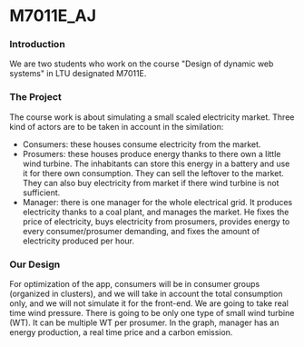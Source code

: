 # M7011E_AJ

### Introduction
We are two students who work on the course "Design of dynamic web systems" in LTU designated M7011E.

### The Project
The course work is about simulating a small scaled electricity market. Three kind of actors are to be taken in account in the similation:
* Consumers: these houses consume electricity from the market.
* Prosumers: these houses produce energy thanks to there own a little wind turbine. The inhabitants can store this energy in a battery and use it for there own consumption. They can sell the leftover to the market. They can also buy electricity from market if there wind turbine is not sufficient.
* Manager: there is one manager for the whole electrical grid. It produces electricity thanks to a coal plant, and manages the market. He fixes the price of electricity, buys electricity from prosumers, provides energy to every consumer/prosumer demanding, and fixes the amount of electricity produced per hour.

### Our Design
For optimization of the app, consumers will be in consumer groups (organized in clusters), and we will take in account the total consumption only, and we will not simulate it for the front-end.
We are going to take real time wind pressure.
There is going to be only one type of small wind turbine (WT). It can be multiple WT per prosumer.
In the graph, manager has an energy production, a real time price and a carbon emission.
